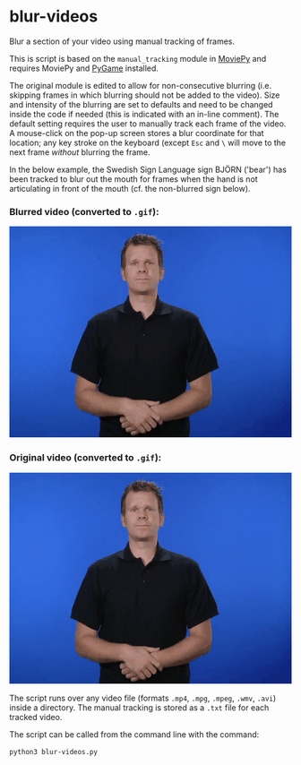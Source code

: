 # blur-videos
Blur a section of your video using manual tracking of frames.

This is script is based on the `manual_tracking` module in [MoviePy](https://zulko.github.io/moviepy/) and requires MoviePy and [PyGame](https://www.pygame.org/news) installed. 

The original module is edited to allow for non-consecutive blurring (i.e. skipping frames in which blurring should not be added to the video). Size and intensity of the blurring are set to defaults and need to be changed inside the code if needed (this is indicated with an in-line comment). The default setting requires the user to manually track each frame of the video. A mouse-click on the pop-up screen stores a blur coordinate for that location; any key stroke on the keyboard (except `Esc` and `\` will move to the next frame _without_ blurring the frame.

In the below example, the Swedish Sign Language sign BJÖRN ('bear') has been tracked to blur out the mouth for frames when the hand is not articulating in front of the mouth (cf. the non-blurred sign below).

### Blurred video (converted to `.gif`):
![bjorn_blurred](https://github.com/borstell/blur-videos/blob/master/bjorn_blurred.gif)

### Original video (converted to `.gif`):
![bjorn](https://github.com/borstell/blur-videos/blob/master/bjorn.gif)

The script runs over any video file (formats `.mp4`, `.mpg`, `.mpeg`, `.wmv`, `.avi`) inside a directory. The manual tracking is stored as a `.txt` file for each tracked video.

The script can be called from the command line with the command:
```
python3 blur-videos.py
```
